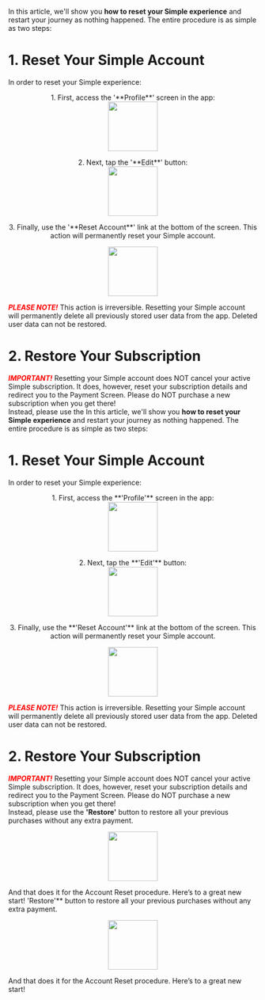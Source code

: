 In this article, we'll show you **how to reset your Simple experience** and restart your journey as nothing happened. The entire procedure is as simple as two steps:  

# 1. Reset Your Simple Account

In order to reset your Simple experience:

<p align="center"> 1. First, access the '**Profile**' screen in the app:
<br/>
  <img width="100" src="https://dkea7qxfae4ft.cloudfront.net/kb/1.png">
</p>  

<p align="center"> 2. Next, tap the '**Edit**' button:  
<br/>
  <img width="100" src="https://dkea7qxfae4ft.cloudfront.net/kb/2222.png">
</p>  

<p align="center"> 3. Finally, use the '**Reset Account**' link at the bottom of the screen. This action will permanently reset your Simple account.  
<br/>
<p align="center">
  <img width="100" src="https://dkea7qxfae4ft.cloudfront.net/kb/333.png">
</p>  

<span style="color:red">***PLEASE NOTE!*** </span>
This action is irreversible. Resetting your Simple account will permanently delete all previously stored user data from the app. Deleted user data can not be restored.

# 2. Restore Your Subscription
<span style="color:red">***IMPORTANT!***</span>
Resetting your Simple account does NOT cancel your active Simple subscription. It does, however, reset your subscription details and redirect you to the Payment Screen. Please do NOT purchase a new subscription when you get there!  
Instead, please use the In this article, we'll show you **how to reset your Simple experience** and restart your journey as nothing happened. The entire procedure is as simple as two steps:  

# 1. Reset Your Simple Account
In order to reset your Simple experience:

<p align="center">1. First, access the **'Profile'** screen in the app:
<br/>
  <img width="100" src="https://dkea7qxfae4ft.cloudfront.net/kb/1.png">
</p>  

<p align="center"> 2. Next, tap the **'Edit'** button:  
<br/>
  <img width="100" src="https://dkea7qxfae4ft.cloudfront.net/kb/2222.png">
</p>  

<p align="center"> 3. Finally, use the **'Reset Account'** link at the bottom of the screen. This action will permanently reset your Simple account.  
<br/>
<p align="center">
  <img width="100" src="https://dkea7qxfae4ft.cloudfront.net/kb/333.png">
</p>  

<span style="color:red">***PLEASE NOTE!*** </span>
This action is irreversible. Resetting your Simple account will permanently delete all previously stored user data from the app. Deleted user data can not be restored.

# 2. Restore Your Subscription
<span style="color:red">***IMPORTANT!***</span>
Resetting your Simple account does NOT cancel your active Simple subscription. It does, however, reset your subscription details and redirect you to the Payment Screen. Please do NOT purchase a new subscription when you get there!  
Instead, please use the **'Restore'** button to restore all your previous purchases without any extra payment.  
<p align="center">
  <img width="100" src="https://dkea7qxfae4ft.cloudfront.net/kb/444.png">
</p>  
And that does it for the Account Reset procedure. Here’s to a great new start!
'Restore'** button to restore all your previous purchases without any extra payment.  
<p align="center">
  <img width="100" src="https://dkea7qxfae4ft.cloudfront.net/kb/444.png">
</p>  
And that does it for the Account Reset procedure. Here’s to a great new start!
